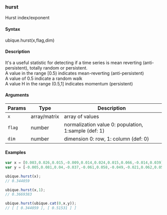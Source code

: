 ### hurst

Hurst index/exponent


#### Syntax

ubique.hurst(x,flag,dim)


#### Description

It's a useful statistic for detecting if a time series is mean reverting (anti-persistent), totally random or persistent.  
A value in the range [0.5) indicates mean-reverting (anti-persistent)  
A value of 0.5 indicate a random walk  
A value H in the range (0.5,1] indicates momentum (persistent)  



#### Arguments

|Params|Type|Description
|---------|----|-----------
|`x` | array/matrix | array of values
|`flag` | number | normalization value 0: population, 1:sample (def: 1)
|`dim` | number | dimension 0: row, 1: column (def: 0)


#### Examples

```js
var x = [0.003,0.026,0.015,-0.009,0.014,0.024,0.015,0.066,-0.014,0.039];
var y = [-0.005,0.081,0.04,-0.037,-0.061,0.058,-0.049,-0.021,0.062,0.058];

ubique.hurst(x);
// 0.344059

ubique.hurst(x,1);
// 0.3669383

ubique.hurst(ubique.cat(0,x,y));
// [ [ 0.344059 ], [ 0.51531 ] ]
```

